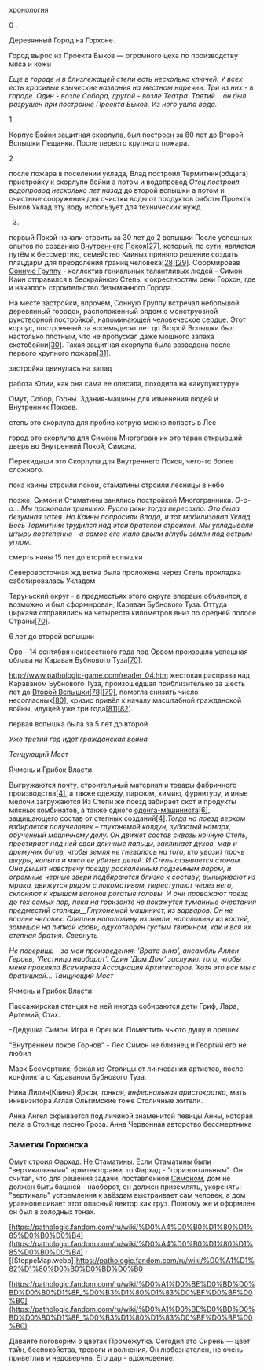 хронология

0 .

Деревянный Город на Горхоне. 

Город вырос из Проекта Быков — огромного цеха по производству мяса и кожи

_Еще в городе и в близлежащей степи есть несколько ключей. У всех есть красивые языческие названия на местном наречии. Три из них - в городе. Один - возле Собора, другой - возле Театра. Третий... он был разрушен при постройке Проекта Быков. Из него ушла вода._

1

Корпус Бойни защитная скорлупа, был построен за 80 лет до Второй Вспышки Пещанки. После первого крупного пожара. 

2

после пожара в поселении уклада, Влад построил Термитник(общага) пристройку к скорлупе бойни
а потом и водопровод
_Отец построил водопровод несколько лет назад_ до второй вспышки
а потом и очистные сооружения для очистки воды от продуктов работы Проекта Быков
Уклад эту воду использует для технических нужд

3.

первый Покой начали строить за 30 лет до 2 вспышки
После успешных опытов по созданию [Внутреннего Покоя](https://pathologic.fandom.com/ru/wiki/%D0%92%D0%BD%D1%83%D1%82%D1%80%D0%B5%D0%BD%D0%BD%D0%B8%D0%B9_%D0%9F%D0%BE%D0%BA%D0%BE%D0%B9 "Внутренний Покой")[[27]](https://pathologic.fandom.com/ru/wiki/%D0%A1%D1%82%D1%80%D0%B0%D0%BD%D0%B0#cite_note-27), который, по сути, является путём к бессмертию, семейство Каиных приняло решение создать плацдарм для преодоления границ человека[[28]](https://pathologic.fandom.com/ru/wiki/%D0%A1%D1%82%D1%80%D0%B0%D0%BD%D0%B0#cite_note-28)[[29]](https://pathologic.fandom.com/ru/wiki/%D0%A1%D1%82%D1%80%D0%B0%D0%BD%D0%B0#cite_note-29). Сформировав [Сонную Группу](https://pathologic.fandom.com/ru/wiki/%D0%A1%D0%BE%D0%BD%D0%BD%D0%B0%D1%8F_%D0%B3%D1%80%D1%83%D0%BF%D0%BF%D0%B0 "Сонная группа") - коллектив гениальных талантливых людей - Симон Каин отправился в бескрайнюю Степь, к окрестностям реки Горхон, где и началось строительство безымянного Города.

На месте застройки, впрочем, Сонную Группу встречал небольшой деревянный городок, расположенный рядом с монструозной рукотворной постройкой, напоминающей человеческое сердце. Этот корпус, построенный за восемьдесят лет до Второй Вспышки был настолько плотным, что не пропускал даже мощного запаха скотобойни[[30]](https://pathologic.fandom.com/ru/wiki/%D0%A1%D1%82%D1%80%D0%B0%D0%BD%D0%B0#cite_note-30). Такая защитная скорлупа была возведена после первого крупного пожара[[31]](https://pathologic.fandom.com/ru/wiki/%D0%A1%D1%82%D1%80%D0%B0%D0%BD%D0%B0#cite_note-:9-31).


застройка двинулась на запад

работа Юлии, как она сама ее описала, походила на «акупунктуру».

Омут, Собор, Горны. Здания-машины для изменения людей и Внутренних Покоев.


степь это скорлупа для пробив котрую можно попасть в Лес

город это скорлупа для Симона
Многогранник это таран открывший дверь во Внутренний Покой, Симона.

Перекидыши это Скорлупа для Внутреннего Покоя, чего-то более сложного.


пока каины строили покои, стаматины строили лесницы в небо

позже, Симон и Стиматины занялись постройкой Многогранника.
_О-о-о... Мы прокопали траншею. Русло реки тогда пересохло. Это была безумная затея. Но Каины попросили Влада, и тот мобилизовал Уклад. Весь Термитник трудился над этой братской стройкой. Мы укладывали штырь постепенно - а самое его жало врыли вглубь земли под острым углом._

смерть нины 15 лет до второй вспышки

Северовосточная жд ветка была проложена через Степь
прокладка саботировалась Укладом

Таруньский округ - в предместьях этого округа впервые объявился, а возможно и был сформирован, Караван Бубнового Туза. Оттуда циркачи отправились на четыреста километров вниз по средней полосе Страны[[70]](https://pathologic.fandom.com/ru/wiki/%D0%A1%D1%82%D1%80%D0%B0%D0%BD%D0%B0#cite_note-:3-70).

6 лет до второй вспышки

Орв - 14 сентября неизвестного года под Орвом произошла успешная облава на Караван Бубнового Туза[[70]](https://pathologic.fandom.com/ru/wiki/%D0%A1%D1%82%D1%80%D0%B0%D0%BD%D0%B0#cite_note-:3-70).

http://www.pathologic-game.com/reader_04.htm
жестокая расправа над Караваном Бубнового Туза, произошедшая приблизительно за шесть лет до [Второй Вспышки](https://pathologic.fandom.com/ru/wiki/%D0%9F%D0%B5%D1%81%D1%87%D0%B0%D0%BD%D0%B0%D1%8F_%D0%AF%D0%B7%D0%B2%D0%B0 "Песчаная Язва")[[78]](https://pathologic.fandom.com/ru/wiki/%D0%A1%D1%82%D1%80%D0%B0%D0%BD%D0%B0#cite_note-78)[[79]](https://pathologic.fandom.com/ru/wiki/%D0%A1%D1%82%D1%80%D0%B0%D0%BD%D0%B0#cite_note-79), помогла снизить число несогласных[[80]](https://pathologic.fandom.com/ru/wiki/%D0%A1%D1%82%D1%80%D0%B0%D0%BD%D0%B0#cite_note-:8-80), кризис привёл к началу масштабной гражданской войны, идущей уже три года[[81]](https://pathologic.fandom.com/ru/wiki/%D0%A1%D1%82%D1%80%D0%B0%D0%BD%D0%B0#cite_note-81)[[82]](https://pathologic.fandom.com/ru/wiki/%D0%A1%D1%82%D1%80%D0%B0%D0%BD%D0%B0#cite_note-82).

первая вспышка была за 5 лет до второй


_Уже третий год идёт гражданская война_



_Танцующий Мост_

Ячмень и Грибок Власти.

Выгружаются почту, строительный материал и товары фабричного производства[[4]](https://pathologic.fandom.com/ru/wiki/%D0%A1%D1%82%D0%BE%D0%BB%D0%B8%D1%86%D0%B0#cite_note-:0-4), а также одежду, парфюм, химию, фурнитуру, и иные мелочи[](https://pathologic.fandom.com/ru/wiki/%D0%A1%D1%82%D0%BE%D0%BB%D0%B8%D1%86%D0%B0#cite_note-5)
загружаются Из Степи же поезд забирает скот и продукты мясных комбинатов, а также одного [одонга-машиниста](https://pathologic.fandom.com/ru/wiki/%D0%A7%D0%B5%D1%80%D0%B2%D0%B8 "Черви")[[6]](https://pathologic.fandom.com/ru/wiki/%D0%A1%D1%82%D0%BE%D0%BB%D0%B8%D1%86%D0%B0#cite_note-6), защищающего состав от степных созданий[[4]](https://pathologic.fandom.com/ru/wiki/%D0%A1%D1%82%D0%BE%D0%BB%D0%B8%D1%86%D0%B0#cite_note-:0-4)._Тогда на поезд верхом взбирается получеловек – глухонемой колдун, зубастый номарх, обученный машинному делу. Он движет состав сквозь ночную Степь, простирает над ней свои длинные пальцы, заклинает духов, мар и дремучих богов, чтобы земля не гневалась на того, кто увозит прочь шкуры, копыта и мясо ее убитых детей._ _И Степь отзывается стоном. Она дышит навстречу поезду раскаленным подземным паром, и огромные черные звери подбираются близко к составу, выныривают из мрака, движутся рядом с локомотивом, переступают через него, склоняют к крышам вагонов рогатые головы. И они провожают поезд до тех самых пор, пока на горизонте не покажутся туманные очертания предместий столицы__Глухонемой машинист, из варваров. Он не вполне человек. Слеплен наполовину из земли, наполовину из костей, замешан на липкой крови, одухотворен густым твирином, как и вся их степная братия. Свернуть_

_Не поверишь - за мои произведения. 'Врата вниз', ансамбль Аллеи Героев, 'Лестница наоборот'. Один 'Дом Дом' заслужил того, чтобы меня прокляла Всемирная Ассоциация Архитекторов. Хотя это все мы с братишкой..._
_Танцующий Мост_

Ячмень и Грибок Власти.

Пассажирская станция на ней иногда собираются дети
Гриф, Лара, Артемий, Стах. 

-Дедушка Симон.
Игра в Орешки.
Поместить чьюто душу в орешек.


"Внутреннем покое Горнов" - Лес
Симон не близнец и Георгий его не любил

Марк Бесмертник, бежал из Столицы от линчевания артистов, после конфликта с Караваном Бубнового Туза.

Нина Лилич(Каина) _Яркая, тонкая, инфернальная аристократка_, мать инквизитора Аглаи 
Ольгимские тоже Столичные жители.

Анна Ангел скрывается под личиной знаменитой певицы Анны, которая пела в Столице песню Гроза. Анна Червонная[](https://pathologic.fandom.com/ru/wiki/%D0%A1%D1%82%D1%80%D0%B0%D0%BD%D0%B0#cite_note-6) авторство бессмертника


### Заметки Горхонска

[Омут](https://pathologic.fandom.com/ru/wiki/%D0%9E%D0%BC%D1%83%D1%82) строил Фархад. Не Стаматины. Если Стаматины были "вертикальными" архитекторами, то Фархад - "горизонтальным". Он считал, что для решения задачи, поставленной [Симоном](https://pathologic.fandom.com/ru/wiki/%D0%A1%D0%B8%D0%BC%D0%BE%D0%BD_%D0%9A%D0%B0%D0%B8%D0%BD), дом не должен быть башней - наоборот, он должен приземлять, укоренять: "вертикаль" устремления к звёздам выстраивает сам человек, а дом уравновешивает этот опасный вектор как груз. Поэтому же и оформлен он был в холодных тонах.

[https://pathologic.fandom.com/ru/wiki/%D0%A4%D0%B0%D1%80%D1%85%D0%B0%D0%B4](https://pathologic.fandom.com/ru/wiki/%D0%A4%D0%B0%D1%80%D1%85%D0%B0%D0%B4)
![[SteppeMap.webp]]https://pathologic.fandom.com/ru/wiki/%D0%A1%D1%82%D1%80%D0%B0%D0%BD%D0%B0

[https://pathologic.fandom.com/ru/wiki/%D0%A1%D0%BE%D0%BD%D0%BD%D0%B0%D1%8F_%D0%B3%D1%80%D1%83%D0%BF%D0%BF%D0%B0](https://pathologic.fandom.com/ru/wiki/%D0%A1%D0%BE%D0%BD%D0%BD%D0%B0%D1%8F_%D0%B3%D1%80%D1%83%D0%BF%D0%BF%D0%B0)

Давайте поговорим о цветах Промежутка. Сегодня это Сирень — цвет тайн, беспокойства, тревоги и волнения. Он любознателен, не очень приветлив и недоверчив. Его дар - вдохновение.

